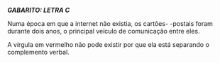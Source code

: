 **_GABARITO: LETRA C_**

Numa época em que a internet não existia<span style="color:#ff0000">,</span> os cartões- -postais foram durante dois anos, o principal veículo de comunicação entre eles.

A vírgula em vermelho não pode existir por que ela está separando o complemento verbal.



